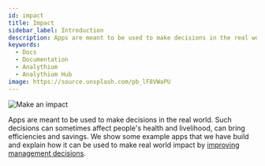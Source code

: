 ```yaml
---
id: impact
title: Impact
sidebar_label: Introduction
description: Apps are meant to be used to make decisions in the real world.
keywords:
  - Docs
  - Documentation
  - Analythium
  - Analythium Hub
image: https://source.unsplash.com/pb_lF8VWaPU
---
```


![Make an impact](../../img/undraw_personal_goals_edgd_manage.svg)

Apps are meant to be used to make decisions in the real world.
Such decisions can sometimes affect people's health and livelihood,
can bring efficiencies and savings. We show some example
apps that we have build and explain how it can be used to make
real world impact by [improving management decisions](impact).
